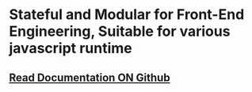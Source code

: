 # Stateful and Modular for Front-End Engineering, Suitable for various javascript runtime

## [Read Documentation ON Github](https://github.com/clux-hub/clux)
